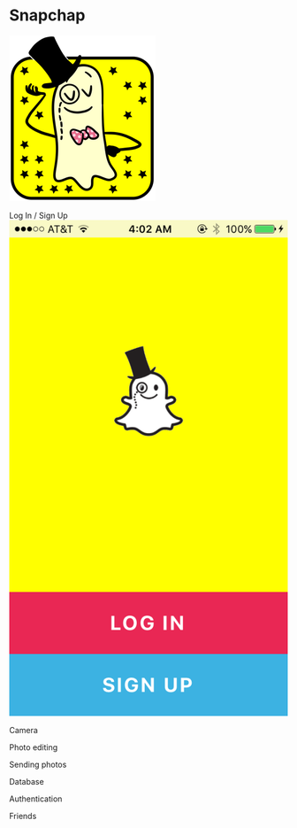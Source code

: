 # Snapchap
![Snapchap doodle](/snapchap/www/img/snapchap-doodle300.png?raw=true "Profile view image")

Log In / Sign Up
![Snapchap icon](/snapchap/www/img/screenshots/login2.png?raw=true "LogInSignUp view icon")

Camera

Photo editing

Sending photos

Database

Authentication

Friends
